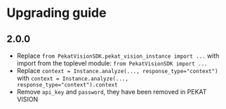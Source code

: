 # Upgrading guide

## 2.0.0

- Replace `from PekatVisionSDK.pekat_vision_instance import ...` with import from the toplevel module: `from PekatVisionSDK import ...`
- Replace `context = Instance.analyze(..., response_type="context")` with `context = Instance.analyze(..., response_type="context").context`
- Remove `api_key` and `password`, they have been removed in PEKAT VISION

